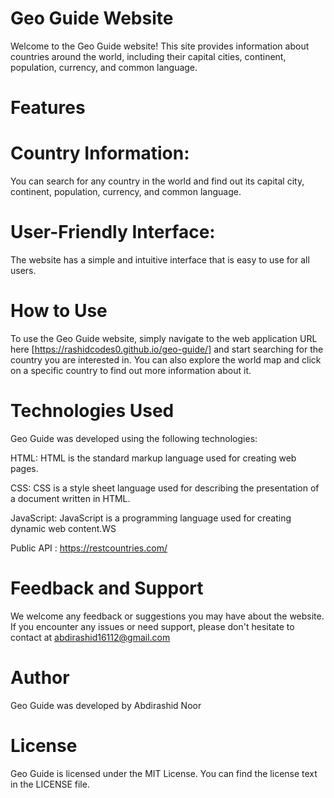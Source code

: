 # Geo Guide Website
Welcome to the Geo Guide website! This site provides information about countries around the world, including their capital cities, continent, population, currency, and common language.

# Features

# Country Information:  
You can search for any country in the world and find out its capital city, continent, population, currency, and common language.
# User-Friendly Interface:
 The website has a simple and intuitive interface that is easy to use for all users.

# How to Use
To use the Geo Guide website, simply navigate to the web application URL here [https://rashidcodes0.github.io/geo-guide/] and start searching for the country you are interested in. You can also explore the world map and click on a specific country to find out more information about it.

# Technologies Used
Geo Guide was developed using the following technologies:

HTML: HTML is the standard markup language used for creating web pages.

CSS: CSS is a style sheet language used for describing the presentation of a document written in HTML.

JavaScript: JavaScript is a programming language used for creating dynamic web content.WS

Public API : https://restcountries.com/

# Feedback and Support
We welcome any feedback or suggestions you may have about the website. If you encounter any issues or need support, please don't hesitate to contact  at abdirashid16112@gmail.com 

# Author
Geo Guide was developed by  Abdirashid Noor 

# License
Geo Guide is licensed under the MIT License. You can find the license text in the LICENSE file.
